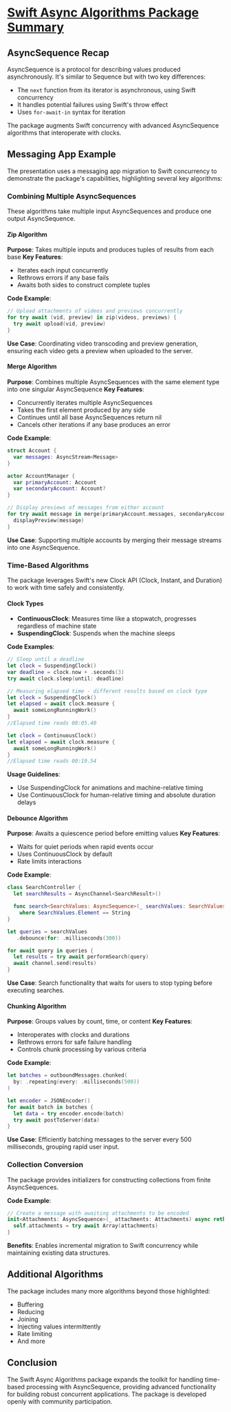 # <a href="https://developer.apple.com/videos/play/wwdc2022/110355/">Swift Async Algorithms Package Summary</a>

## AsyncSequence Recap

AsyncSequence is a protocol for describing values produced asynchronously. It's similar to Sequence but with two key differences:
- The `next` function from its iterator is asynchronous, using Swift concurrency
- It handles potential failures using Swift's throw effect
- Uses `for-await-in` syntax for iteration

The package augments Swift concurrency with advanced AsyncSequence algorithms that interoperate with clocks.

## Messaging App Example

The presentation uses a messaging app migration to Swift concurrency to demonstrate the package's capabilities, highlighting several key algorithms:

### Combining Multiple AsyncSequences

These algorithms take multiple input AsyncSequences and produce one output AsyncSequence.

#### Zip Algorithm
**Purpose**: Takes multiple inputs and produces tuples of results from each base
**Key Features**:
- Iterates each input concurrently
- Rethrows errors if any base fails
- Awaits both sides to construct complete tuples

**Code Example**:
```swift
// Upload attachments of videos and previews concurrently
for try await (vid, preview) in zip(videos, previews) {
  try await upload(vid, preview)
}
```

**Use Case**: Coordinating video transcoding and preview generation, ensuring each video gets a preview when uploaded to the server.

#### Merge Algorithm
**Purpose**: Combines multiple AsyncSequences with the same element type into one singular AsyncSequence
**Key Features**:
- Concurrently iterates multiple AsyncSequences
- Takes the first element produced by any side
- Continues until all base AsyncSequences return nil
- Cancels other iterations if any base produces an error

**Code Example**:
```swift
struct Account {
  var messages: AsyncStream<Message>
}  

actor AccountManager {
  var primaryAccount: Account
  var secondaryAccount: Account? 
}

// Display previews of messages from either account
for try await message in merge(primaryAccount.messages, secondaryAccount.messages) {
  displayPreview(message)
}
```

**Use Case**: Supporting multiple accounts by merging their message streams into one AsyncSequence.

### Time-Based Algorithms

The package leverages Swift's new Clock API (Clock, Instant, and Duration) to work with time safely and consistently.

#### Clock Types
- **ContinuousClock**: Measures time like a stopwatch, progresses regardless of machine state
- **SuspendingClock**: Suspends when the machine sleeps

**Code Examples**:
```swift
// Sleep until a deadline
let clock = SuspendingClock()
var deadline = clock.now + .seconds(3)
try await clock.sleep(until: deadline)

// Measuring elapsed time - different results based on clock type
let clock = SuspendingClock()
let elapsed = await clock.measure {
  await someLongRunningWork()
}
//Elapsed time reads 00:05.40

let clock = ContinuousClock()
let elapsed = await clock.measure {
  await someLongRunningWork()
}
//Elapsed time reads 00:19.54
```

**Usage Guidelines**:
- Use SuspendingClock for animations and machine-relative timing
- Use ContinuousClock for human-relative timing and absolute duration delays

#### Debounce Algorithm
**Purpose**: Awaits a quiescence period before emitting values
**Key Features**:
- Waits for quiet periods when rapid events occur
- Uses ContinuousClock by default
- Rate limits interactions

**Code Example**:
```swift
class SearchController {
  let searchResults = AsyncChannel<SearchResult>()

  func search<SearchValues: AsyncSequence>(_ searchValues: SearchValues) 
    where SearchValues.Element == String 
}

let queries = searchValues
   .debounce(for: .milliseconds(300))

for await query in queries {
  let results = try await performSearch(query)
  await channel.send(results)
}
```

**Use Case**: Search functionality that waits for users to stop typing before executing searches.

#### Chunking Algorithm
**Purpose**: Groups values by count, time, or content
**Key Features**:
- Interoperates with clocks and durations
- Rethrows errors for safe failure handling
- Controls chunk processing by various criteria

**Code Example**:
```swift
let batches = outboundMessages.chunked(
  by: .repeating(every: .milliseconds(500))
)

let encoder = JSONEncoder() 
for await batch in batches {
  let data = try encoder.encode(batch)
  try await postToServer(data) 
}
```

**Use Case**: Efficiently batching messages to the server every 500 milliseconds, grouping rapid user input.

### Collection Conversion

The package provides initializers for constructing collections from finite AsyncSequences.

**Code Example**:
```swift
// Create a message with awaiting attachments to be encoded
init<Attachments: AsyncSequence>(_ attachments: Attachments) async rethrows {
  self.attachments = try await Array(attachments)
}
```

**Benefits**: Enables incremental migration to Swift concurrency while maintaining existing data structures.

## Additional Algorithms

The package includes many more algorithms beyond those highlighted:
- Buffering
- Reducing  
- Joining
- Injecting values intermittently
- Rate limiting
- And more

## Conclusion

The Swift Async Algorithms package expands the toolkit for handling time-based processing with AsyncSequence, providing advanced functionality for building robust concurrent applications. The package is developed openly with community participation.
